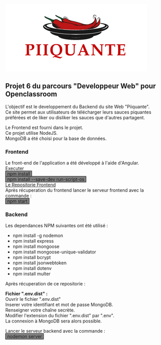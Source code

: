 <img src="images/piiquante_resize.png">
<h2>Projet 6 du parcours "Developpeur Web" pour Openclassroom</h2>
<p>L'objectif est le developpement du Backend du site Web "Piiquante".<br>
Ce site permet aux utilisateurs de télécharger leurs sauces piquantes préférées et de liker ou disliker les sauces que d'autres partagent.</p>
<p>Le Frontend est fourni dans le projet.<br>
Ce projet utilise NodeJS.<br>
MongoDB a été choisi pour la base de données.</p>
<h3>Frontend</h3>
Le front-end de l'application a été développé à l'aide d'Angular.<br>
Executer<br>
<span style="background:grey; padding:0 5px;border:solid 1px black;">
npm install
</span><br>
<span style="background:grey; padding:0 5px;border:solid 1px black;">
npm install --save-dev run-script-os
</span><br>
<a href="https://github.com/OpenClassrooms-Student-Center/Web-Developer-P6">Le Repositorie Frontend</a><br>
Après récuperation du frontend lancer le serveur frontend avec la commande : <br>
<span  style="background:grey;padding:0 5px;border:solid 1px black;">
npm start
</span><br>

 <h3>Backend</h3> 
 Les dependances NPM suivantes ont été utilisé :
   <ul>
   <li>npm install -g nodemon</li>
   <li>npm install express</li>
   <li>npm install mongoose</li>
   <li>npm install mongoose-unique-validator</li>
   <li>npm install bcrypt</li>
   <li>npm install jsonwebtoken</li>
   <li>npm install dotenv</li>
   <li>npm install multer</li>
   </ul>
 Après récuperation de ce repositorie :<br>

 <strong>Fichier ".env.dist" :</strong><br>
 Ouvrir le fichier ".env.dist"<br>
 Inserer votre identifiant et mot de passe MongoDB.<br>
 Renseigner votre chaîne secrète.<br>
 Modifier l'extension du fichier ".env.dist" par ".env".<br>
 La connexion à MongoDB sera alors possible.<br>

Lancer le serveur backend avec la commande :<br>
<span  style="background:grey;padding:0 5px;border:solid 1px black;">
nodemon server
</span><br>
